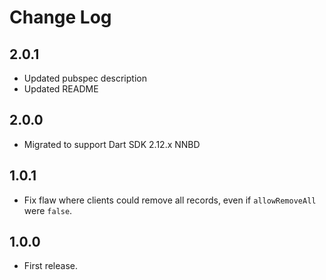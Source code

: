 # Change Log

## 2.0.1

* Updated pubspec description
* Updated README

## 2.0.0

* Migrated to support Dart SDK 2.12.x NNBD

## 1.0.1

* Fix flaw where clients could remove all records, even if `allowRemoveAll` were `false`.

## 1.0.0

* First release.
